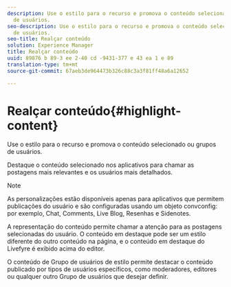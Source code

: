 ```yaml
---
description: Use o estilo para o recurso e promova o conteúdo selecionado ou grupos
  de usuários.
seo-description: Use o estilo para o recurso e promova o conteúdo selecionado ou grupos
  de usuários.
seo-title: Realçar conteúdo
solution: Experience Manager
title: Realçar conteúdo
uuid: 89876 b 89-3 ee 2-40 cd -9431-377 e 43 ea 1 e 89
translation-type: tm+mt
source-git-commit: 67aeb3de964473b326c88c3a3f81ff48a6a12652

---
```



# Realçar conteúdo{#highlight-content}

Use o estilo para o recurso e promova o conteúdo selecionado ou grupos de usuários.

Destaque o conteúdo selecionado nos aplicativos para chamar as postagens mais relevantes e os usuários mais detalhados.

>[!NOTE]
>
>As personalizações estão disponíveis apenas para aplicativos que permitem publicações do usuário e são configuradas usando um objeto convconfig: por exemplo, Chat, Comments, Live Blog, Resenhas e Sidenotes.

A representação do conteúdo permite chamar a atenção para as postagens selecionadas do usuário. O conteúdo em destaque pode ser um estilo diferente do outro conteúdo na página, e o conteúdo em destaque do Livefyre é exibido acima do editor.

O conteúdo de Grupo de usuários de estilo permite destacar o conteúdo publicado por tipos de usuários específicos, como moderadores, editores ou qualquer outro Grupo de usuários que desejar definir.

